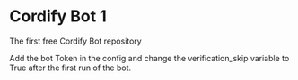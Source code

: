 # Cordify Bot 1
The first free Cordify Bot repository

Add the bot Token in the config and change the verification_skip variable to True after the first run of the bot.
